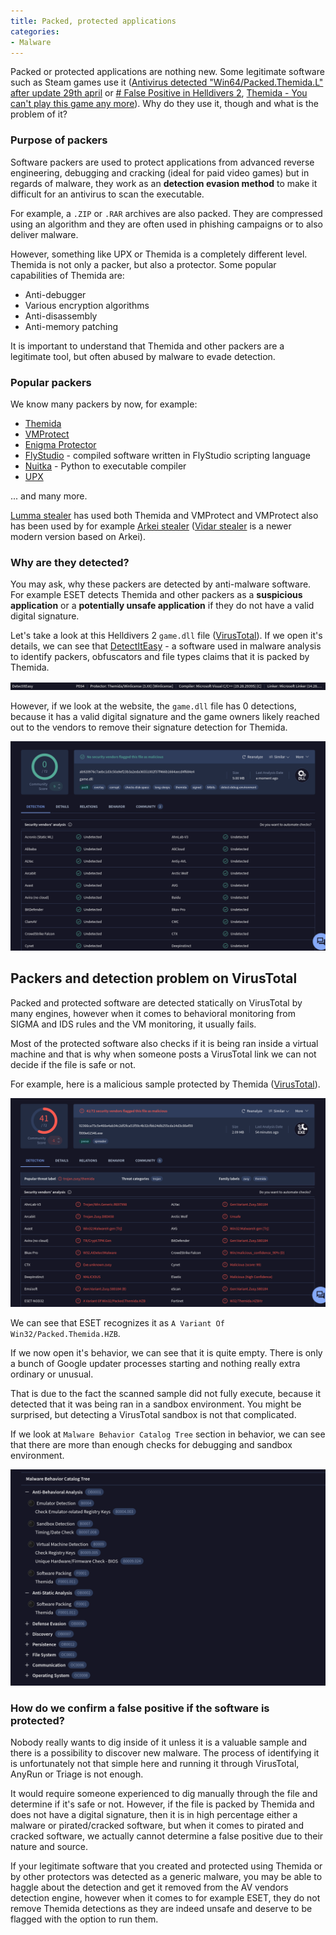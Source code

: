 ```yaml
---
title: Packed, protected applications
categories:
- Malware
---
```


Packed or protected applications are nothing new. Some legitimate software such as Steam games use it ([Antivirus detected "Win64/Packed.Themida.L" after update 29th april](https://steamcommunity.com/app/553850/discussions/2/4358997997661686219/) or [# False Positive in Helldivers 2](https://forum.eset.com/topic/40894-false-positive-in-helldivers-2/), [Themida - You can't play this game any more](https://steamcommunity.com/app/383120/discussions/0/1608274347724504289/)). Why do they use it, though and what is the problem of it?

### Purpose of packers
Software packers are used to protect applications from advanced reverse engineering, debugging and cracking (ideal for paid video games) but in regards of malware, they work as an **detection evasion method** to make it difficult for an antivirus to scan the executable.

For example, a  `.ZIP` or `.RAR` archives are also packed. They are compressed using an algorithm and they are often used in phishing campaigns or to also deliver malware. 

However, something like UPX or Themida is a completely different level. Themida is not only a packer, but also a protector. Some popular capabilities of Themida are:
- Anti-debugger
- Various encryption algorithms
- Anti-disassembly
- Anti-memory patching

It is important to understand that Themida and other packers are a legitimate tool, but often abused by malware to evade detection.

### Popular packers
We know many packers by now, for example:
- [Themida](https://www.oreans.com/Themida.php)
- [VMProtect](https://vmpsoft.com/)
- [Enigma Protector](https://enigmaprotector.com/)
- [FlyStudio](https://www.malwarebytes.com/blog/detections/trojan-malpack-flystudio) - compiled software written in FlyStudio scripting language
- [Nuitka](https://nuitka.net/) - Python to executable compiler
- [UPX](https://upx.github.io/)

... and many more.

[Lumma stealer](https://malpedia.caad.fkie.fraunhofer.de/details/win.lumma) has used both Themida and VMProtect and VMProtect also has been used by for example [Arkei stealer](https://malpedia.caad.fkie.fraunhofer.de/details/win.arkei_stealer) ([Vidar stealer](https://www.gdatasoftware.com/blog/2025/04/38169-vidar-stealer) is a newer modern version based on Arkei).

### Why are they detected?

You may ask, why these packers are detected by anti-malware software. For example ESET detects Themida and other packers as a **suspicious application** or a **potentially unsafe application** if they do not have a valid digital signature. 

Let's take a look at this Helldivers 2 `game.dll` file ([VirusTotal](https://www.virustotal.com/gui/file/ab920976c7aebc1d3c50a9ef23b3a2eda36551002f37f466b1664aecd4f684e4/details)). If we open it's details, we can see that [DetectItEasy](https://github.com/horsicq/Detect-It-Easy) - a software used in malware analysis to identify packers, obfuscators and file types claims that it is packed by Themida.

![VirusTotal scan #1](https://raw.githubusercontent.com/rifteyy/alembic-kit/refs/heads/master/img/protectors/virustotal.png)

However, if we look at the website, the `game.dll` file has 0 detections, because it has a valid digital signature and the game owners likely reached out to the vendors to remove their signature detection for Themida.

![VirusTotal Scan #2](https://github.com/rifteyy/alembic-kit/blob/master/img/protectors/virustotal2.png?raw=true)

## Packers and detection problem on VirusTotal
Packed and protected software are detected statically on VirusTotal by many engines, however when it comes to behavioral monitoring from SIGMA and IDS rules and the VM monitoring, it usually fails.

Most of the protected software also checks if it is being ran inside a virtual machine and that is why when someone posts a VirusTotal link we can not decide if the file is safe or not.

For example, here is a malicious sample protected by Themida ([VirusTotal](https://www.virustotal.com/gui/file/92366ca75c5e466e4ab34c2df2fca51f59c4b32cfbb24db255cda14d3c86ef59/detection)).

![virustotal3.png](https://github.com/rifteyy/alembic-kit/blob/master/img/protectors/virustotal3.png?raw=true)

We can see that ESET recognizes it as `A Variant Of Win32/Packed.Themida.HZB`. 

If we now open it's behavior, we can see that it is quite empty. There is only a bunch of Google updater processes starting and nothing really extra ordinary or unusual. 

That is due to the fact the scanned sample did not fully execute, because it detected that it was being ran in a sandbox environment. You might be surprised, but detecting a VirusTotal sandbox is not that complicated.

If we look at `Malware Behavior Catalog Tree` section in behavior, we can see that there are more than enough checks for debugging and sandbox environment.

![VirusTotal scan #4](https://github.com/rifteyy/alembic-kit/blob/master/img/protectors/virustotal4.png?raw=true)



### How do we confirm a false positive if the software is protected?
Nobody really wants to dig inside of it unless it is a valuable sample and there is a possibility to discover new malware. The process of identifying it is unfortunately not that simple here and running it through VirusTotal, AnyRun or Triage is not enough.

It would require someone experienced to dig manually through the file and determine if it's safe or not. However, if the file is packed by Themida and does not have a digital signature, then it is in high percentage either a malware or pirated/cracked software, but when it comes to pirated and cracked software, we actually cannot determine a false positive due to their nature and source.

If your legitimate software that you created and protected using Themida or by other protectors was detected as a generic malware, you may be able to haggle about the detection and get it removed from the AV vendors detection engine, however when it comes to for example ESET, they do not remove Themida detections as they are indeed unsafe and deserve to be flagged with the option to run them.

